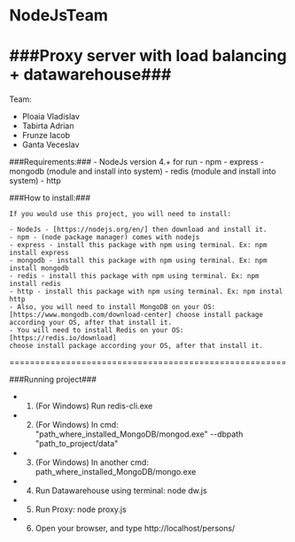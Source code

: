 # NodeJsTeam
###Proxy server with load balancing + datawarehouse###
======================================================
Team:
-	Ploaia Vladislav
- 	Tabirta Adrian
-	Frunze Iacob
-	Ganta Veceslav

###Requirements:###
	- NodeJs version 4.+ for run
	- npm
	- express
	- mongodb (module and install into system)
	- redis (module and install into system)
	- http

###How to install:###
	
	If you would use this project, you will need to install:

	- NodeJs - [https://nodejs.org/en/] then download and install it.
	- npm - (node package manager) comes with nodejs
	- express - install this package with npm using terminal. Ex: npm install express
	- mongodb - install this package with npm using terminal. Ex: npm install mongodb
	- redis - install this package with npm using terminal. Ex: npm install redis
	- http - install this package with npm using terminal. Ex: npm instal http
	- Also, you will need to install MongoDB on your OS: [https://www.mongodb.com/download-center] choose install package according your OS, after that install it.
	- You will need to install Redis on your OS: [https://redis.io/download]
	choose install package according your OS, after that install it.
======================================================



###Running project###

*	1) (For Windows) Run redis-cli.exe
*	2) (For Windows) In cmd: "path_where_installed_MongoDB/mongod.exe" --dbpath "path_to_project/data"
*	3) (For Windows) In another cmd: path_where_installed_MongoDB/mongo.exe
*   4) Run Datawarehouse using terminal: node dw.js
*   5) Run Proxy: node proxy.js
*   6) Open your browser, and type http://localhost/persons/   